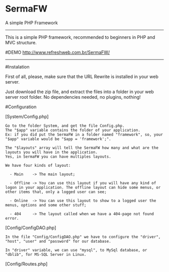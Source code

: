 # SermaFW
A simple PHP Framework

--------------------------------------------------------------------------------

This is a simple PHP framework, recommended to beginners in PHP and MVC structure.

#DEMO
  http://www.refreshweb.com.br/SermaFW/

---------------------------------------------------------------------------------

#Instalation

  First of all, please, make sure that the URL Rewrite is installed in your web server.

  Just download the zip file, and extract the files into a folder in your web server root folder. No dependencies needed, no plugins, nothing!
  
#Configuration

  [System/Config.php]

    Go to the folder System, and get the file Config.php. 
    The "$app" variable contains the folder of your application. 
    Ex: if you did put the SermaFW in a folder named "framework", so, your "$app" variable would be "$app = 'framework';".
    
    The "$layouts" array will tell the SermaFW how many and what are the layouts you will have in the application. 
    Yes, in SermaFW you can have multiples layouts.
  
    We have four kinds of layout:
    
      - Main    -> The main layout;
      
      - Offline -> You can use this layout if you will have any kind of logon in your application. The offline layout can hide some menus, or other items that, only a logged user can see;
      
      - Online  -> You can use this layout to show to a logged user the menus, options and some other stuff;
      
      - 404     -> The layout called when we have a 404-page not found error.

  [Config/ConfigDAO.php]

    In the file "Config/ConfigDAO.php" we have to configure the "driver", "host", "user" and "password" for our database.
    
    In "driver" variable, we can use "mysql", to MySql database, or "dblib", for MS-SQL Server in Linux.
  
  [Config/Routes.php]
  
    
